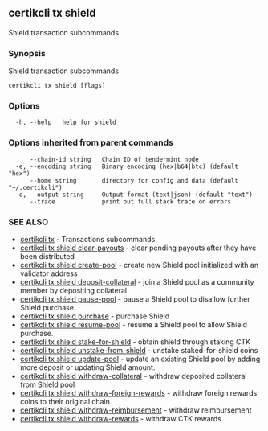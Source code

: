 ## certikcli tx shield

Shield transaction subcommands

### Synopsis

Shield transaction subcommands

```
certikcli tx shield [flags]
```

### Options

```
  -h, --help   help for shield
```

### Options inherited from parent commands

```
      --chain-id string   Chain ID of tendermint node
  -e, --encoding string   Binary encoding (hex|b64|btc) (default "hex")
      --home string       directory for config and data (default "~/.certikcli")
  -o, --output string     Output format (text|json) (default "text")
      --trace             print out full stack trace on errors
```

### SEE ALSO

* [certikcli tx](certikcli_tx.md)	 - Transactions subcommands
* [certikcli tx shield clear-payouts](certikcli_tx_shield_clear-payouts.md)	 - clear pending payouts after they have been distributed
* [certikcli tx shield create-pool](certikcli_tx_shield_create-pool.md)	 - create new Shield pool initialized with an validator address
* [certikcli tx shield deposit-collateral](certikcli_tx_shield_deposit-collateral.md)	 - join a Shield pool as a community member by depositing collateral
* [certikcli tx shield pause-pool](certikcli_tx_shield_pause-pool.md)	 - pause a Shield pool to disallow further Shield purchase.
* [certikcli tx shield purchase](certikcli_tx_shield_purchase.md)	 - purchase Shield
* [certikcli tx shield resume-pool](certikcli_tx_shield_resume-pool.md)	 - resume a Shield pool to allow Shield purchase.
* [certikcli tx shield stake-for-shield](certikcli_tx_shield_stake-for-shield.md)	 - obtain shield through staking CTK
* [certikcli tx shield unstake-from-shield](certikcli_tx_shield_unstake-from-shield.md)	 - unstake staked-for-shield coins
* [certikcli tx shield update-pool](certikcli_tx_shield_update-pool.md)	 - update an existing Shield pool by adding more deposit or updating Shield amount.
* [certikcli tx shield withdraw-collateral](certikcli_tx_shield_withdraw-collateral.md)	 - withdraw deposited collateral from Shield pool
* [certikcli tx shield withdraw-foreign-rewards](certikcli_tx_shield_withdraw-foreign-rewards.md)	 - withdraw foreign rewards coins to their original chain
* [certikcli tx shield withdraw-reimbursement](certikcli_tx_shield_withdraw-reimbursement.md)	 - withdraw reimbursement
* [certikcli tx shield withdraw-rewards](certikcli_tx_shield_withdraw-rewards.md)	 - withdraw CTK rewards


